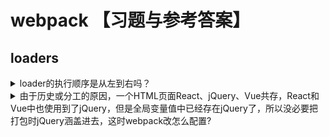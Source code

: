 <!-- markdownlint-disable MD033 -->
# webpack 【习题与参考答案】

## loaders

<details>
  <summary>loader的执行顺序是从左到右吗？</summary>
  <div>不是</div>
</details>

<details>
  <summary>由于历史或分工的原因，一个HTML页面React、jQuery、Vue共存，React和Vue中也使用到了jQuery，但是全局变量值中已经存在jQuery了，所以没必要把打包时jQuery涵盖进去，这时webpack改怎么配置?</summary>
  <div>用externals例如：</div>
  <div>externals: { jquery: 'jQuery' }</div>
</details>
